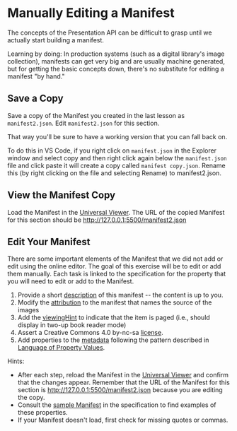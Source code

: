 # Manually Editing a Manifest
The concepts of the Presentation API can be difficult to grasp until we actually start building a manifest.

Learning by doing: In production systems (such as a digital library's image collection), manifests can get very big and are usually machine generated, but for getting the basic concepts down, there's no substitute for editing a manifest "by hand."

## Save a Copy
Save a copy of the Manifest you created in the last lesson as `manifest2.json`.  Edit `manifest2.json` for this section.

That way you'll be sure to have a working version that you can fall back on.

To do this in VS Code, if you right click on `manifest.json` in the Explorer window and select copy and then right click again below the `manifest.json` file and click paste it will create a copy called `manifest copy.json`. Rename this (by right clicking on the file and selecting Rename) to manifest2.json.  

## View the Manifest Copy
Load the Manifest in the [Universal Viewer](http://universalviewer.io).  The URL of the copied Manifest for this section should be http://127.0.0.1:5500/manifest2.json

## Edit Your Manifest
There are some important elements of the Manifest that we did not add or edit using the online editor.  The goal of this exercise will be to edit or add them manually.  Each task is linked to the specification for the property that you will need to edit or add to the Manifest.

1. Provide a short [description](https://iiif.io/api/presentation/2.1/#description) of this manifest -- the content is up to you.
1. Modify the [attribution](https://iiif.io/api/presentation/2.1/#attribution) to the manifest that names the source of the images
1. Add the [viewingHint](https://iiif.io/api/presentation/2.1/#viewinghint) to indicate that the item is paged (i.e., should display in two-up book reader mode)
1. Assert a Creative Commons 4.0 by-nc-sa [license](https://iiif.io/api/presentation/2.1/#license).
1. Add properties to the [metadata](https://iiif.io/api/presentation/2.1/#metadata) following the pattern described in [Language of Property Values](https://iiif.io/api/presentation/2.1/#language-of-property-values). 

Hints:
  - After each step, reload the Manifest in the [Universal Viewer](http://universalviewer.io) and confirm that the changes appear.  Remember that the URL of the Manifest for this section is http://127.0.0.1:5500/manifest2.json because you are editing the copy.
  - Consult the [sample Manifest](https://iiif.io/api/presentation/2.1/#c-example-manifest-response) in the specification to find examples of these properties.
  - If your Manifest doesn't load, first check for missing quotes or commas.
